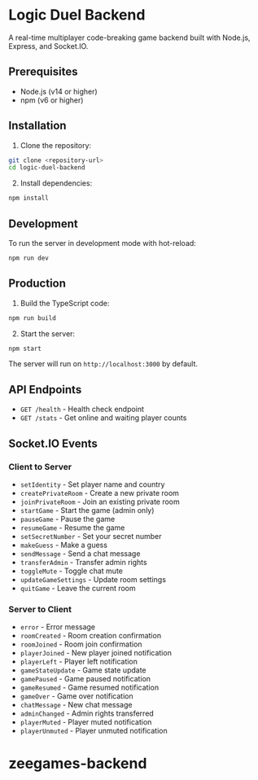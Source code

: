 # Logic Duel Backend

A real-time multiplayer code-breaking game backend built with Node.js, Express, and Socket.IO.

## Prerequisites

- Node.js (v14 or higher)
- npm (v6 or higher)

## Installation

1. Clone the repository:

```bash
git clone <repository-url>
cd logic-duel-backend
```

2. Install dependencies:

```bash
npm install
```

## Development

To run the server in development mode with hot-reload:

```bash
npm run dev
```

## Production

1. Build the TypeScript code:

```bash
npm run build
```

2. Start the server:

```bash
npm start
```

The server will run on `http://localhost:3000` by default.

## API Endpoints

- `GET /health` - Health check endpoint
- `GET /stats` - Get online and waiting player counts

## Socket.IO Events

### Client to Server

- `setIdentity` - Set player name and country
- `createPrivateRoom` - Create a new private room
- `joinPrivateRoom` - Join an existing private room
- `startGame` - Start the game (admin only)
- `pauseGame` - Pause the game
- `resumeGame` - Resume the game
- `setSecretNumber` - Set your secret number
- `makeGuess` - Make a guess
- `sendMessage` - Send a chat message
- `transferAdmin` - Transfer admin rights
- `toggleMute` - Toggle chat mute
- `updateGameSettings` - Update room settings
- `quitGame` - Leave the current room

### Server to Client

- `error` - Error message
- `roomCreated` - Room creation confirmation
- `roomJoined` - Room join confirmation
- `playerJoined` - New player joined notification
- `playerLeft` - Player left notification
- `gameStateUpdate` - Game state update
- `gamePaused` - Game paused notification
- `gameResumed` - Game resumed notification
- `gameOver` - Game over notification
- `chatMessage` - New chat message
- `adminChanged` - Admin rights transferred
- `playerMuted` - Player muted notification
- `playerUnmuted` - Player unmuted notification
# zeegames-backend
